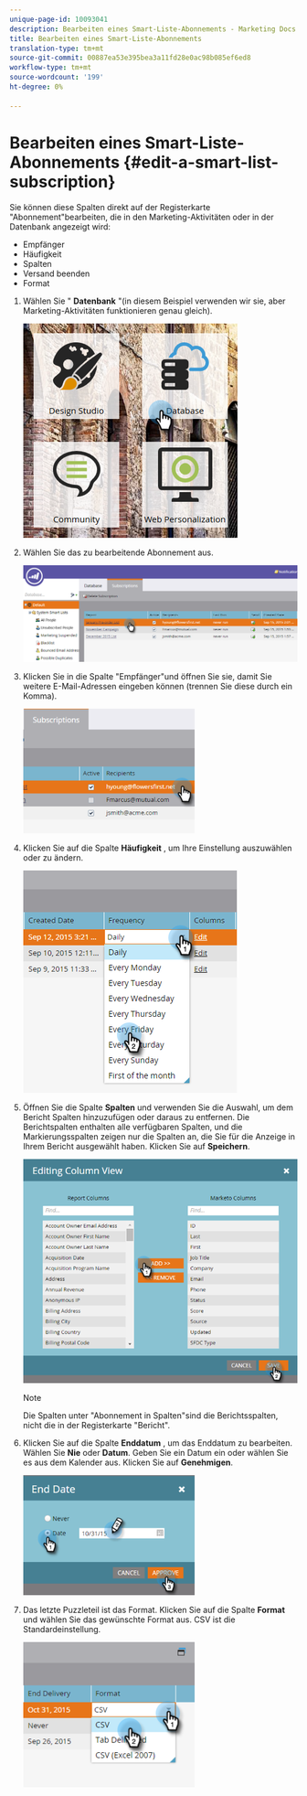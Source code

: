 ```yaml
---
unique-page-id: 10093041
description: Bearbeiten eines Smart-Liste-Abonnements - Marketing Docs - Produktdokumentation
title: Bearbeiten eines Smart-Liste-Abonnements
translation-type: tm+mt
source-git-commit: 00887ea53e395bea3a11fd28e0ac98b085ef6ed8
workflow-type: tm+mt
source-wordcount: '199'
ht-degree: 0%

---
```



# Bearbeiten eines Smart-Liste-Abonnements {#edit-a-smart-list-subscription}

Sie können diese Spalten direkt auf der Registerkarte &quot;Abonnement&quot;bearbeiten, die in den Marketing-Aktivitäten oder in der Datenbank angezeigt wird:

* Empfänger
* Häufigkeit
* Spalten
* Versand beenden
* Format

1. Wählen Sie &quot; **Datenbank** &quot;(in diesem Beispiel verwenden wir sie, aber Marketing-Aktivitäten funktionieren genau gleich).

   ![](assets/db-1.png)

1. Wählen Sie das zu bearbeitende Abonnement aus.

   ![](assets/two.png)

1. Klicken Sie in die Spalte &quot;Empfänger&quot;und öffnen Sie sie, damit Sie weitere E-Mail-Adressen eingeben können (trennen Sie diese durch ein Komma).

   ![](assets/image2015-9-14-13-3a44-3a14.png)

1. Klicken Sie auf die Spalte **Häufigkeit** , um Ihre Einstellung auszuwählen oder zu ändern.

   ![](assets/image2015-9-14-10-3a30-3a37.png)

1. Öffnen Sie die Spalte **Spalten** und verwenden Sie die Auswahl, um dem Bericht Spalten hinzuzufügen oder daraus zu entfernen. Die Berichtspalten enthalten alle verfügbaren Spalten, und die Markierungsspalten zeigen nur die Spalten an, die Sie für die Anzeige in Ihrem Bericht ausgewählt haben. Klicken Sie auf **Speichern**.

   ![](assets/image2015-9-14-10-3a59-3a6.png)

   >[!NOTE]
   >
   >Die Spalten unter &quot;Abonnement in Spalten&quot;sind die Berichtsspalten, nicht die in der Registerkarte &quot;Bericht&quot;.

1. Klicken Sie auf die Spalte **Enddatum** , um das Enddatum zu bearbeiten. Wählen Sie **Nie** oder **Datum**. Geben Sie ein Datum ein oder wählen Sie es aus dem Kalender aus. Klicken Sie auf **Genehmigen**.

   ![](assets/image2015-9-14-11-3a6-3a38.png)

1. Das letzte Puzzleteil ist das Format. Klicken Sie auf die Spalte **Format** und wählen Sie das gewünschte Format aus. CSV ist die Standardeinstellung.

   ![](assets/image2015-9-14-11-3a11-3a41.png)


